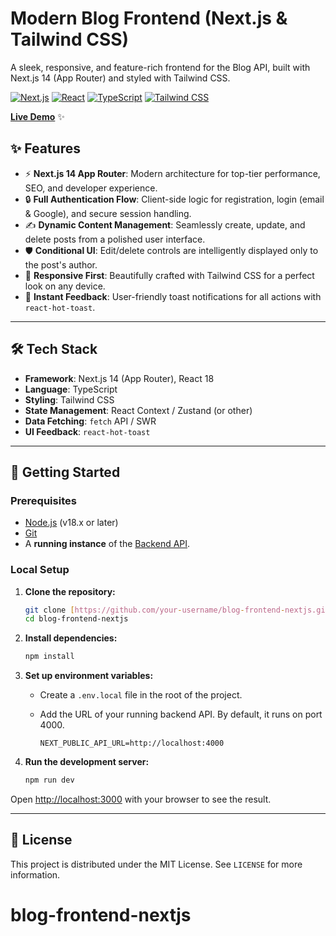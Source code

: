# Modern Blog Frontend (Next.js & Tailwind CSS)

A sleek, responsive, and feature-rich frontend for the Blog API, built with Next.js 14 (App Router) and styled with Tailwind CSS.

[![Next.js](https://img.shields.io/badge/next.js-000000?style=for-the-badge&logo=next.js&logoColor=white)](https://nextjs.org/)
[![React](https://img.shields.io/badge/react-%2320232a.svg?style=for-the-badge&logo=react&logoColor=%2361DAFB)](https://react.dev/)
[![TypeScript](https://img.shields.io/badge/typescript-%23007ACC.svg?style=for-the-badge&logo=typescript&logoColor=white)](https://www.typescriptlang.org/)
[![Tailwind CSS](https://img.shields.io/badge/tailwind-%23151515.svg?style=for-the-badge&logo=tailwindcss&logoColor=white)](https://tailwindcss.com/)

[**Live Demo**](https://your-vercel-deployment-link.vercel.app) ✨

## ✨ Features

- ⚡️ **Next.js 14 App Router**: Modern architecture for top-tier performance, SEO, and developer experience.
- 🔒 **Full Authentication Flow**: Client-side logic for registration, login (email & Google), and secure session handling.
- ✍️ **Dynamic Content Management**: Seamlessly create, update, and delete posts from a polished user interface.
- 🛡️ **Conditional UI**: Edit/delete controls are intelligently displayed only to the post's author.
- 📱 **Responsive First**: Beautifully crafted with Tailwind CSS for a perfect look on any device.
- 🔔 **Instant Feedback**: User-friendly toast notifications for all actions with `react-hot-toast`.

---

## 🛠️ Tech Stack

- **Framework**: Next.js 14 (App Router), React 18
- **Language**: TypeScript
- **Styling**: Tailwind CSS
- **State Management**: React Context / Zustand (or other)
- **Data Fetching**: `fetch` API / SWR
- **UI Feedback**: `react-hot-toast`

---

## 🚀 Getting Started

### Prerequisites

- [Node.js](https://nodejs.org/) (v18.x or later)
- [Git](https://git-scm.com/)
- A **running instance** of the [Backend API](https://github.com/your-username/blog-api-nodejs).

### Local Setup

1. **Clone the repository:**

    ```bash
    git clone [https://github.com/your-username/blog-frontend-nextjs.git](https://github.com/your-username/blog-frontend-nextjs.git)
    cd blog-frontend-nextjs
    ```

2. **Install dependencies:**

    ```bash
    npm install
    ```

3. **Set up environment variables:**
    - Create a `.env.local` file in the root of the project.
    - Add the URL of your running backend API. By default, it runs on port 4000.

        ```env
        NEXT_PUBLIC_API_URL=http://localhost:4000
        ```

4. **Run the development server:**

    ```bash
    npm run dev
    ```

Open [http://localhost:3000](http://localhost:3000) with your browser to see the result.

---

## 📄 License

This project is distributed under the MIT License. See `LICENSE` for more information.
# blog-frontend-nextjs
